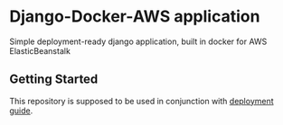 # Django-Docker-AWS application

Simple deployment-ready django application, built in docker for AWS ElasticBeanstalk

## Getting Started

This repository is supposed to be used in conjunction with [deployment guide](pogasanov.ru/posts/django-docker-aws).
